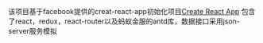 该项目基于facebook提供的creat-react-app初始化项目[Create React App](https://github.com/facebookincubator/create-react-app)
 包含了react，redux，react-router以及蚂蚁金服的antd库，数据接口采用json-server服务模拟
